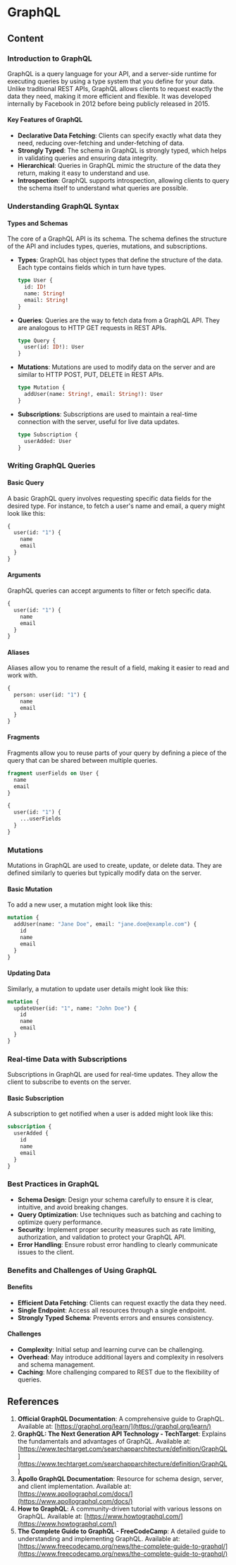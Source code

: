# GraphQL

## Content

### Introduction to GraphQL

GraphQL is a query language for your API, and a server-side runtime for executing queries by using a type system that you define for your data. Unlike traditional REST APIs, GraphQL allows clients to request exactly the data they need, making it more efficient and flexible. It was developed internally by Facebook in 2012 before being publicly released in 2015.

#### Key Features of GraphQL

- **Declarative Data Fetching**: Clients can specify exactly what data they need, reducing over-fetching and under-fetching of data.
- **Strongly Typed**: The schema in GraphQL is strongly typed, which helps in validating queries and ensuring data integrity.
- **Hierarchical**: Queries in GraphQL mimic the structure of the data they return, making it easy to understand and use.
- **Introspection**: GraphQL supports introspection, allowing clients to query the schema itself to understand what queries are possible.

### Understanding GraphQL Syntax

#### Types and Schemas

The core of a GraphQL API is its schema. The schema defines the structure of the API and includes types, queries, mutations, and subscriptions.

- **Types**: GraphQL has object types that define the structure of the data. Each type contains fields which in turn have types.

  ```graphql
  type User {
    id: ID!
    name: String!
    email: String!
  }
  ```

- **Queries**: Queries are the way to fetch data from a GraphQL API. They are analogous to HTTP GET requests in REST APIs.

  ```graphql
  type Query {
    user(id: ID!): User
  }
  ```

- **Mutations**: Mutations are used to modify data on the server and are similar to HTTP POST, PUT, DELETE in REST APIs.

  ```graphql
  type Mutation {
    addUser(name: String!, email: String!): User
  }
  ```

- **Subscriptions**: Subscriptions are used to maintain a real-time connection with the server, useful for live data updates.
  ```graphql
  type Subscription {
    userAdded: User
  }
  ```

### Writing GraphQL Queries

#### Basic Query

A basic GraphQL query involves requesting specific data fields for the desired type. For instance, to fetch a user's name and email, a query might look like this:

```graphql
{
  user(id: "1") {
    name
    email
  }
}
```

#### Arguments

GraphQL queries can accept arguments to filter or fetch specific data.

```graphql
{
  user(id: "1") {
    name
    email
  }
}
```

#### Aliases

Aliases allow you to rename the result of a field, making it easier to read and work with.

```graphql
{
  person: user(id: "1") {
    name
    email
  }
}
```

#### Fragments

Fragments allow you to reuse parts of your query by defining a piece of the query that can be shared between multiple queries.

```graphql
fragment userFields on User {
  name
  email
}

{
  user(id: "1") {
    ...userFields
  }
}
```

### Mutations

Mutations in GraphQL are used to create, update, or delete data. They are defined similarly to queries but typically modify data on the server.

#### Basic Mutation

To add a new user, a mutation might look like this:

```graphql
mutation {
  addUser(name: "Jane Doe", email: "jane.doe@example.com") {
    id
    name
    email
  }
}
```

#### Updating Data

Similarly, a mutation to update user details might look like this:

```graphql
mutation {
  updateUser(id: "1", name: "John Doe") {
    id
    name
    email
  }
}
```

### Real-time Data with Subscriptions

Subscriptions in GraphQL are used for real-time updates. They allow the client to subscribe to events on the server.

#### Basic Subscription

A subscription to get notified when a user is added might look like this:

```graphql
subscription {
  userAdded {
    id
    name
    email
  }
}
```

### Best Practices in GraphQL

- **Schema Design**: Design your schema carefully to ensure it is clear, intuitive, and avoid breaking changes.
- **Query Optimization**: Use techniques such as batching and caching to optimize query performance.
- **Security**: Implement proper security measures such as rate limiting, authorization, and validation to protect your GraphQL API.
- **Error Handling**: Ensure robust error handling to clearly communicate issues to the client.

### Benefits and Challenges of Using GraphQL

#### Benefits

- **Efficient Data Fetching**: Clients can request exactly the data they need.
- **Single Endpoint**: Access all resources through a single endpoint.
- **Strongly Typed Schema**: Prevents errors and ensures consistency.

#### Challenges

- **Complexity**: Initial setup and learning curve can be challenging.
- **Overhead**: May introduce additional layers and complexity in resolvers and schema management.
- **Caching**: More challenging compared to REST due to the flexibility of queries.

## References

1. **Official GraphQL Documentation**: A comprehensive guide to GraphQL. Available at: [https://graphql.org/learn/](https://graphql.org/learn/)
2. **GraphQL: The Next Generation API Technology - TechTarget**: Explains the fundamentals and advantages of GraphQL. Available at: [https://www.techtarget.com/searchapparchitecture/definition/GraphQL](https://www.techtarget.com/searchapparchitecture/definition/GraphQL)
3. **Apollo GraphQL Documentation**: Resource for schema design, server, and client implementation. Available at: [https://www.apollographql.com/docs/](https://www.apollographql.com/docs/)
4. **How to GraphQL**: A community-driven tutorial with various lessons on GraphQL. Available at: [https://www.howtographql.com/](https://www.howtographql.com/)
5. **The Complete Guide to GraphQL - FreeCodeCamp**: A detailed guide to understanding and implementing GraphQL. Available at: [https://www.freecodecamp.org/news/the-complete-guide-to-graphql/](https://www.freecodecamp.org/news/the-complete-guide-to-graphql/)
